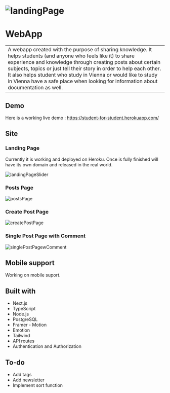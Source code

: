 # ![landingPage](https://user-images.githubusercontent.com/90897068/161397509-3b0634df-de9e-4df3-b471-0e26b37c2099.png)

# WebApp
<table>
<tr>
<td>
  A webapp created with the purpose of sharing knowledge. It helps students (and anyone who feels like it) to share experience and knowledge through creating posts about certain subjects, topics or just tell their story in order to help each other. It also helps student who study in Vienna or would like to study in Vienna have a safe place when looking for information about documentation as well.
</td>
</tr>
</table>


## Demo
Here is a working live demo : https://student-for-student.herokuapp.com/


## Site

### Landing Page
Currently it is working and deployed on Heroku. Once is fully finished will have its own domain and released in the real world.

![landingPageSlider](https://user-images.githubusercontent.com/90897068/161397693-c452c7c3-7ba7-4a6e-a5af-6f6305ab5093.png)

### Posts Page
![postsPage](https://user-images.githubusercontent.com/90897068/161397858-38345d27-78f2-4676-a21a-7099dcc2b54b.png)

### Create Post Page
![createPostPage](https://user-images.githubusercontent.com/90897068/161397897-6eaa96dc-fac9-48a1-8a3b-0ac701bf1f9f.png)

### Single Post Page with Comment
![singlePostPagewComment](https://user-images.githubusercontent.com/90897068/161398226-0dd1d87e-3266-421c-8aff-e685744df340.png)


## Mobile support
Working on mobile suport.

## Built with 

- Next.js
- TypeScript
- Node.js
- PostgreSQL
- Framer - Motion
- Emotion
- Tailwind
- API routes
- Authentication and Authorization


## To-do
- Add tags
- Add newsletter
- Implement sort function
